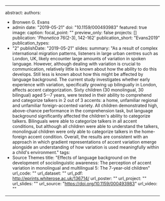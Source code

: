
---
abstract:
authors:
- Bronwen G. Evans
- admin
date: "2019-05-21"
doi: "10.1159/000493983"
featured: true
image:
  caption: 
  focal_point: ""
  preview_only: false
projects: []
publication: '*Phonetica* 76(2-3), 142-162'
publication_short: "Evans2019"
publication_types:
- "2"
publishDate: "2019-05-21"
slides: 
summary: "As a result of complex international migration patterns, listeners in large urban centres such as London, UK, likely encounter large amounts of variation in spoken language. However, although dealing with variation is crucial to communication, relatively little is known about how the ability to do this develops. Still less is known about how this might be affected by language background. The current study investigates whether early experience with variation, specifically growing up bilingually in London, affects accent categorization. Sixty children (30 monolingual, 30 bilingual) aged 5--7 years, were tested in their ability to comprehend and categorize talkers in 2 out of 3 accents: a home, unfamiliar regional and unfamiliar foreign-accented variety. All children demonstrated high, above-chance performance in the comprehension task, but language background significantly affected the children's ability to categorize talkers. Bilinguals were able to categorize talkers in all accent conditions, but although all children were able to understand the talkers, monolingual children were only able to categorize talkers in the home-foreign accent condition. Overall, the results are consistent with an approach in which gradient representations of accent variation emerge alongside an understanding of how variation is used meaningfully within a child's environment."
tags:
- Source Themes
title: "Effects of language background on the development of sociolinguistic awareness: The perception of accent variation in monolingual and multilingual 5: The 7-year-old children"
url_code: ""
url_dataset: ""
url_pdf: http://eprints.whiterose.ac.uk/136714/
url_poster: ""
url_project: ""
url_slides: ""
url_source: "https://doi.org/10.1159/000493983"
url_video: ""
---


